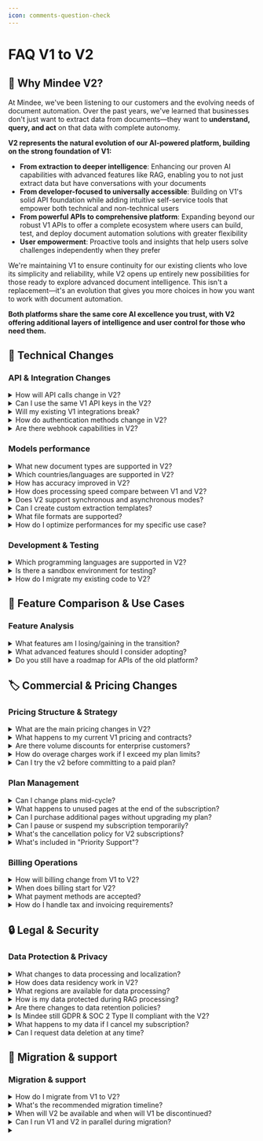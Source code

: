 ```yaml
---
icon: comments-question-check
---
```


# FAQ V1 to V2

## 🚀 Why Mindee V2?

At Mindee, we've been listening to our customers and the evolving needs of document automation. Over the past years, we've learned that businesses don't just want to extract data from documents—they want to **understand, query, and act** on that data with complete autonomy.

**V2 represents the natural evolution of our AI-powered platform, building on the strong foundation of V1:**

* **From extraction to deeper intelligence**: Enhancing our proven AI capabilities with advanced features like RAG, enabling you to not just extract data but have conversations with your documents
* **From developer-focused to universally accessible**: Building on V1's solid API foundation while adding intuitive self-service tools that empower both technical and non-technical users
* **From powerful APIs to comprehensive platform**: Expanding beyond our robust V1 APIs to offer a complete ecosystem where users can build, test, and deploy document automation solutions with greater flexibility
* **User empowerment**: Proactive tools and insights that help users solve challenges independently when they prefer

We're maintaining V1 to ensure continuity for our existing clients who love its simplicity and reliability, while V2 opens up entirely new possibilities for those ready to explore advanced document intelligence. This isn't a replacement—it's an evolution that gives you more choices in how you want to work with document automation.

**Both platforms share the same core AI excellence you trust, with V2 offering additional layers of intelligence and user control for those who need them.**

## **🔧 Technical Changes**

### **API & Integration Changes**

<details>

<summary>How will API calls change in V2?</summary>

V2 has a completely different approach, where models are fully customizable and unique. As such, there is a single API route to send documents for processing. This single route requires the model ID to be given, along with other optional parameters.

The resulting output has a different output structure which is much more generic to allow for the unique and custom nature of the models.

[See Client Libraries](https://docs.mindee.com/integrations/client-libraries-sdk)

[See API Reference](https://docs.mindee.com/integrations/api-reference)

</details>

<details>

<summary>Can I use the same V1 API keys in the V2?</summary>

No, V1 and V2 do not share API key information.

</details>

<details>

<summary>Will my existing V1 integrations break?</summary>

Paying V1 integrations will not be impacted. Paid customers will retain full access under existing contracts without a defined end date. We do encourage existing users to migrate to the V2 since we will not be adding any features to V1.

Free-tier will lose access to the service on September 15, 2025 regardless of integration.

</details>

<details>

<summary>How do authentication methods change in V2?</summary>

V2 authentication is based on the same API key system but with a dedicated set of API keys. You’ll need to create an API key on the V2 platform in order to use the service.

</details>

<details>

<summary>Are there webhook capabilities in V2?</summary>

Yes, V2 supports webhook integration for asynchronous document processing.&#x20;

[See Webhook Integration](https://docs.mindee.com/integrations/api-overview/webhooks)

</details>

### Models performance

<details>

<summary>What new document types are supported in V2?</summary>

V2 is now giving the opportunity to start creating a custom extraction model for any document type.

</details>

<details>

<summary>Which countries/languages are supported in V2?</summary>

V2 models are optimized for global use, we support [most languages and alphabets](https://docs.mindee.com/models/data-schema#extraction-guidelines), and thus documents from most countries.

</details>

<details>

<summary>How has accuracy improved in V2?</summary>

V1 uses advanced vision and OCR models, while V2 also includes the latest language models and advanced ensemble learning algorithms. It also gives access to a brand new RAG feature, allowing continuous learning, and automation feature, in order to reach best in class performances to get close to human-level precision.

</details>

<details>

<summary>How does processing speed compare between V1 and V2?</summary>

Since Accuracy and Reliability are the key objectives of the V2, there may be a slight increase in response time in some cases.

</details>

<details>

<summary>Does V2 support synchronous and asynchronous modes?</summary>

V2 only supports asynchronous modes: polling and webhooks.

</details>

<details>

<summary>Can I create custom extraction templates?</summary>

Yes, V2 allows full control for the users with interactive model customization.

</details>

<details>

<summary>What file formats are supported?</summary>

Supported formats include PDF, PNG, JPEG, and TIFF, similar to V1. Multi-page PDFs and high-res images are fully compatible.&#x20;

[See more about file formats](https://docs.mindee.com/integrations/api-overview#accepted-file-types)

</details>

<details>

<summary>How do I optimize performances for my specific use case?</summary>

In order to optimize the performance of a given model, the first step is to [optimize the data schema fields and guidelines](https://docs.mindee.com/models/data-schema#how-to-build-a-top-performing-data-schema) so that the model performances are globally better. If after this step, some unexpected behavior happen on some isolated templates, the [RAG feature](https://docs.mindee.com/models/improving-accuracy) has to be used to increase performances on these given templates, with no regression on the rest of the flow.

</details>

### Development & Testing

<details>

<summary>Which programming languages are supported in V2?</summary>

We officially support Python, Node.js, Ruby, PHP, Java and .NET, when these are used in conjunction with our official client libraries.

[See Client Libraries](https://docs.mindee.com/integrations/client-libraries-sdk)

However, any language or system able to make an HTTP call and receive a JSON response can be used and supported by the community.

</details>

<details>

<summary>Is there a sandbox environment for testing?</summary>

No. We only have one environment available, which is the one you can use for your tests.

</details>

<details>

<summary>How do I migrate my existing code to V2?</summary>

You’ll need to create a new code integration. Use one of our official client libraries to speed up this process.

</details>

## 🎯 Feature Comparison & Use Cases

### Feature Analysis

<details>

<summary>What features am I losing/gaining in the transition?</summary>

With the transition to V2, you're gaining a much more powerful and flexible platform. While V1 offered prebuilt, static APIs for common document types, V2 introduces a **modular and customizable approach,** allowing you to **build, modify, and iterate on your own extraction models.** You’ll no longer use predefined endpoints — instead, you’ll create and manage models via an intuitive UI. You’ll also benefit from a brand new Confidence Score per field, now based on the value predicted itself, to help you take decisions based on mindee predictions with more confidence.

In short, you gain full control, smarter AI, and faster iteration cycles.

The only feature no longer available is the synchronous mode.

</details>

<details>

<summary>What advanced features should I consider adopting?</summary>

V2's most impactful advanced features include:

**AI-Powered Model Customization:**

* **Model creation and Data Schema modification using our AI assistant**: Easily create custom extraction models tailored to your specific document types without technical expertise
* **Interactive model set up**: Easily change the data schema to modify your model behavior in seconds by adding, modifying, removing fields and add specific guidelines.

**RAG (Retrieval Augmented Generation):**

* **Document database enhancement**: Add your processed documents to the RAG database to improve extraction accuracy over time
* **AI learning from corrections**: Teach the AI correct answers when it makes mistakes, continuously improving performance for your specific use cases
* **Contextual understanding**: Enable the AI to understand document context and relationships for more accurate data extraction

**Combined Benefits:** These features work together to create a self-improving system that becomes more accurate and efficient as you use it, reducing manual corrections and improving automation success rates.

</details>

<details>

<summary>Do you still have a roadmap for APIs of the old platform?</summary>

No — V1 APIs are no longer being developed. The focus has fully shifted to V2, which supports more advanced use cases and enables faster iteration. Free plan users will be deprecated on September 15, 2025. We strongly recommend migrating now to benefit from the improved capabilities and avoid service disruption.

</details>

## 🏷️ Commercial & Pricing Changes

### Pricing Structure & Strategy

<details>

<summary>What are the main pricing changes in V2?</summary>

V2 introduces a subscription-based model :

**V1 Pricing (Current):**

* Pay-as-you-go: €0.10 per page
* Enterprise packs: Custom pricing based on volumes

**V2 Pricing (New):**

* **Starter**: €49/month (500 pages monthly, 6,000 annually, …)
* **Pro**: €199/month (2,500 pages monthly, 30,000 annually, … )
* **Business**: €649/month (10,000 pages monthly, 120,000 annually, …)
* **Enterprise**: Custom pricing for 250K+ pages yearly

The key change is moving from pay-per-use to monthly subscriptions with included page allowances, plus access to advanced features like RAG, team collaboration, and enhanced automation tools.

More information on the [pricing page](https://docs.mindee.com/account-management/plans) on the V2 platform.

</details>

<details>

<summary>What happens to my current V1 pricing and contracts?</summary>

We're committed to honoring all existing V1 agreements:

* **Pay-as-you-go customers**: you can continue using V1 with existing pricing structure or decide to transition within the V2
* **Enterprise customers**: Current contracts remain valid with no forced migration. You can contact our account management team to learn more about the V2.

</details>

<details>

<summary>Are there volume discounts for enterprise customers?</summary>

We offer volume discounts for customers who process over 250,000 pages per year. To discuss tailored pricing options that suit your volume requirements, please reach out to our Sales Team directly from your billing page. Our volume pricing packages feature competitive rates per page, custom Service Level Agreements (SLAs), and flexible terms.

</details>

<details>

<summary>How do overage charges work if I exceed my plan limits?</summary>

When you exceed your plan limits, overage charges are automatically billed on your credit card either when you reach €100 in overages or at the end of your subscription billing cycle, whichever comes first.

</details>

<details>

<summary>Can I try the v2 before committing to a paid plan?</summary>

The v2 offers a 14-day & 500-page free trial (no credit card required), allowing you to test all features and functionality (Continuous Learning, API Keys, Polygons,…) before committing to a paid plan.

</details>

### Plan Management

<details>

<summary>Can I change plans mid-cycle?</summary>

You can upgrade your plan at any time, even if you’re currently committed to another one. Just go to the Billing page and you’ll have the opportunity to switch to an other plan.

</details>

<details>

<summary>What happens to unused pages at the end of the subscription?</summary>

At the moment, pages are not carried over across different periods.

</details>

<details>

<summary>Can I purchase additional pages without upgrading my plan?</summary>

Additional page purchases are not available. Any usage beyond your plan limit will be billed at the overage rate.

</details>

<details>

<summary>Can I pause or suspend my subscription temporarily?</summary>

You can cancel your subscription and reactivate it at any time. Your models and settings will be saved, but you won't be able to process documents until you subscribe again.

</details>

<details>

<summary>What's the cancellation policy for V2 subscriptions?</summary>

You can cancel your subscription at any time through the billing tab in your account, and you don't need to give any notice. The cancellation will take effect at the end of your current billing cycle. You might be charged for any extra usage beyond your plan's limits during that cycle.

</details>

<details>

<summary>What's included in "Priority Support"?</summary>

Priority Support grants you direct access to Mindee's support team, ensuring faster resolution of your questions and issues. Your concerns will be given priority over other messages we may receive.

</details>

### Billing Operations

<details>

<summary>How will billing change from V1 to V2?</summary>

Payment is required upfront to access the platform and the features included in your plan. Only extra calls (if you have exceed the ones included in your plan) will be invoiced every 100€ or at the end of your subscription.

</details>

<details>

<summary>When does billing start for V2?</summary>

You will be billed as soon as you complete your subscription payment online.

</details>

<details>

<summary>What payment methods are accepted?</summary>

At this time, V2 subscriptions can only be purchased using credit cards (expect for Enterprise Plan

</details>

<details>

<summary>How do I handle tax and invoicing requirements?</summary>

You can see all the details about your pending subscription by clicking on “Manage Plan” under the billing section.

</details>

## 🔒 Legal & Security

### Data Protection & Privacy

<details>

<summary>What changes to data processing and localization?</summary>

You can now set yourself the data processing rules directly in the Settings Page of each model. To see more details about those parameters, you can check the [Model Settings page](https://docs.mindee.com/models/model-settings#processing-zone).

</details>

<details>

<summary>How does data residency work in V2?</summary>

Mindee V2 allows you to choose your data residency region (EU or US) at the model level, with the [Model Settings page](https://docs.mindee.com/models/model-settings#processing-zone). All document processing and storage then take place exclusively in that region, ensuring compliance with local regulations.

</details>

<details>

<summary>What regions are available for data processing?</summary>

Currently, you can choose between Europe (EU) and United States (US) for your data processing region.

</details>

<details>

<summary>How is my data protected during RAG processing?</summary>

In RAG (Retrieval-Augmented Generation), your data remains private and isolated within your model. All documents added to your RAG database are encrypted in transit and at rest. No data is shared across customers, and the AI does not train on your data globally — only your private models benefit from your inputs.

</details>

<details>

<summary>Are there changes to data retention policies?</summary>

Yes. In V2, you have more control over retention. You can set everything up using the [Model Settings page](https://docs.mindee.com/models/model-settings#processing-zone).

</details>

<details>

<summary>Is Mindee still GDPR &#x26; SOC 2 Type II compliant with the V2?</summary>

Yes. Mindee V2 is fully GDPR-compliant and maintains its SOC 2 Type II certification, ensuring rigorous security controls, data protection standards, and transparency for enterprise needs.

</details>

<details>

<summary>What happens to my data if I cancel my subscription?</summary>

If you cancel your subscription, your data will be retained for 30 days to allow for potential reactivation or export. After this grace period, your documents and models will be automatically deleted, in accordance with our data lifecycle policy.

</details>

<details>

<summary>Can I request data deletion at any time?</summary>

Yes. You can request full or partial data deletion at any time by contacting support, or by using the deletion features available in your model settings, depending on your plan. Mindee ensures that your data is securely and permanently removed upon request.

</details>

## 📅 Migration & support

### Migration & support

<details>

<summary>How do I migrate from V1 to V2?</summary>

**V2 is available now** and ready for production use. Here's our V1 availability timeline:

**V1 Availability:**

* **Pay-per-use customers**: V1 remains fully available with no discontinuation date planned
* **Enterprise clients**: V1 remains fully available with no discontinuation date planned, under existing contract terms with full support
* **Free tier users**: V1 access will be discontinued **mid-September 2025**

**Key Dates:**

* **Now**: V2 fully available for all customers
* **September 15, 2025**: Free V1 access ends (free users must migrate to V2)
* **Ongoing**: Paid V1 services continue with full support

We're committed to maintaining V1 for our paying customers while encouraging exploration of V2's enhanced capabilities.

</details>

<details>

<summary>What's the recommended migration timeline?</summary>

Our migration recommendations depend on your current V1 plan:

**Priority Migration (Immediate):**

* **Free tier users**: Migrate before **September 15, 2025** to avoid service interruption
* **Timeline**: Complete migration by **August 2025** to allow for testing and adjustment

**Optional Migration (Your Choice):**

* **Paying customers (Pay-per-use & Enterprise)**: Consider migrating if you see improvements for your use case and want to benefit from V2's enhanced features
* **Timeline**: Test V2 thoroughly in parallel with your V1 usage, then migrate only if you're confident V2 better serves your needs

There's no pressure to migrate from V1 - it remains fully supported for paying customers.

</details>

<details>

<summary>When will V2 be available and when will V1 be discontinued?</summary>

V2 is already available and V1 will be discontinued for free plan users ONLY on September 25th, 2025. For the paying customers on V1, no sunset date available yet.

</details>

<details>

<summary>Can I run V1 and V2 in parallel during migration?</summary>

Yes, absolutely. Running both platforms in parallel is not only supported but recommended for a smooth transition

</details>

<details>

<summary></summary>



</details>







